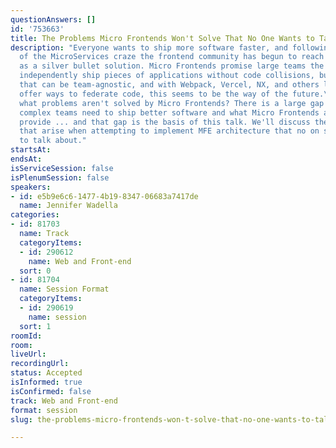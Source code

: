 ```yaml
---
questionAnswers: []
id: '753663'
title: The Problems Micro Frontends Won't Solve That No One Wants to Talk About
description: "Everyone wants to ship more software faster, and following the lead
  of the MicroServices craze the frontend community has begun to reach for Micro Frontends
  as a silver bullet solution. Micro Frontends promise large teams the ability to
  independently ship pieces of applications without code collisions, bug creation,
  that can be team-agnostic, and with Webpack, Vercel, NX, and others leaning in to
  offer ways to federate code, this seems to be the way of the future.\r\n\r\nBut
  what problems aren't solved by Micro Frontends? There is a large gap in what large
  complex teams need to ship better software and what Micro Frontends are able to
  provide ... and that gap is the basis of this talk. We'll discuss the consequences
  that arise when attempting to implement MFE architecture that no on seems to want
  to talk about."
startsAt:
endsAt:
isServiceSession: false
isPlenumSession: false
speakers:
- id: e5b9e6c6-1477-4b19-8347-06683a7417de
  name: Jennifer Wadella
categories:
- id: 81703
  name: Track
  categoryItems:
  - id: 290612
    name: Web and Front-end
  sort: 0
- id: 81704
  name: Session Format
  categoryItems:
  - id: 290619
    name: session
  sort: 1
roomId:
room:
liveUrl:
recordingUrl:
status: Accepted
isInformed: true
isConfirmed: false
track: Web and Front-end
format: session
slug: the-problems-micro-frontends-won-t-solve-that-no-one-wants-to-talk-about

---
```

